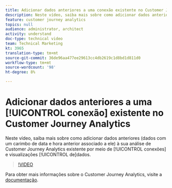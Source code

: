 ```yaml
---
title: Adicionar dados anteriores a uma conexão existente no Customer Journey Analytics
description: Neste vídeo, saiba mais sobre como adicionar dados anteriores (dados com um carimbo de data e hora anterior associado a ele) à sua análise de Customer Journey Analytics existente por meio de conexões e visualizações de dados.
feature: customer journey analytics
topics: null
audience: administrator, architect
activity: understand
doc-type: technical video
team: Technical Marketing
kt: 3965
translation-type: tm+mt
source-git-commit: 36de96aa477ee29613cc4db2619c1d8bd1d811d0
workflow-type: tm+mt
source-wordcount: '98'
ht-degree: 8%

---
```



# Adicionar dados anteriores a uma [!UICONTROL conexão] existente no Customer Journey Analytics

Neste vídeo, saiba mais sobre como adicionar dados anteriores (dados com um carimbo de data e hora anterior associado a ele) à sua análise de Customer Journey Analytics existente por meio de [!UICONTROL conexões] e visualizações [!UICONTROL de]dados.

>[!VIDEO](https://video.tv.adobe.com/v/32549/?quality=12)

Para obter mais informações sobre o Customer Journey Analytics, visite a [documentação](https://docs.adobe.com/content/help/pt-BR/analytics-platform/using/cja-landing.html).

